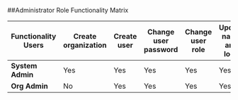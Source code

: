##Administrator Role Functionality Matrix


| Functionality  Users | Create organization | Create user | Change user password | Change user role | Update name and logo | Update pages | 
|----------------------|---------------------|-------------|----------------------|------------------|----------------------|--------------|
| **System Admin**     | Yes                 | Yes         | Yes                  | Yes              | Yes                  | Yes          |  
| **Org Admin**        | No                  | Yes         | Yes                  | Yes              | Yes                  | Yes          |
